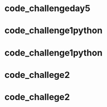 # code_challengeday5
# code_challenge1python
# code_challenge1python
# code_challege2
# code_challege2
